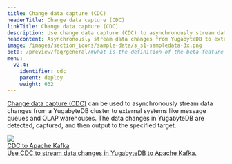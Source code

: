 ```yaml
---
title: Change data capture (CDC)
headerTitle: Change data capture (CDC)
linkTitle: Change data capture (CDC)
description: Use change data capture (CDC) to asynchronously stream data changes.
headcontent: Asynchronously stream data changes from YugabyteDB to external systems.
image: /images/section_icons/sample-data/s_s1-sampledata-3x.png
beta: /preview/faq/general/#what-is-the-definition-of-the-beta-feature-tag
menu:
  v2.4:
    identifier: cdc
    parent: deploy
    weight: 632
---
```


<a href="../../architecture/cdc-architecture">Change data capture (CDC)</a> can be used to asynchronously stream data changes from a YugabyteDB cluster to external systems like message queues and OLAP warehouses. The data changes in YugabyteDB are detected, captured, and then output to the specified target.

<div class="row">

  <div class="col-12 col-md-6 col-lg-12 col-xl-6">
    <a class="section-link icon-offset" href="cdc-to-kafka/">
      <div class="head">
        <img class="icon" src="/images/section_icons/explore/json_documents.png" aria-hidden="true">
        <div class="title">CDC to Apache Kafka</div>
      </div>
      <div class="body">
        Use CDC to stream data changes in YugabyteDB to Apache Kafka.
      </div>
    </a>
  </div>

</div>
